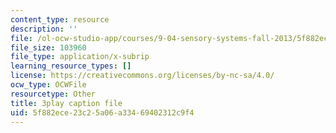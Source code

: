 ```yaml
---
content_type: resource
description: ''
file: /ol-ocw-studio-app/courses/9-04-sensory-systems-fall-2013/5f882ece23c25a06a33469402312c9f4_vPXTDpXwBs0.vtt
file_size: 103960
file_type: application/x-subrip
learning_resource_types: []
license: https://creativecommons.org/licenses/by-nc-sa/4.0/
ocw_type: OCWFile
resourcetype: Other
title: 3play caption file
uid: 5f882ece-23c2-5a06-a334-69402312c9f4
---
```

